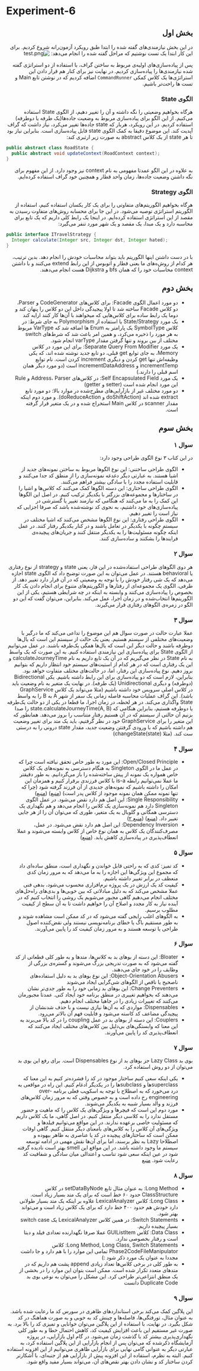 # Experiment-6

<div dir="rtl">

## بخش اول

در این بخش نیازمندی‌های گفته شده را ابتدا طبق رویکرد آزمون‌رانه شروع کردیم. برای این کار ابتدا یک تست نوشتیم که مراحل
گفته شده را انجام می‌دهد:
![test.png](Patterns/src/main/resources/images/test.png)

پس از پیاده‌سازی‌های اولیه‌ی مربوط به ساختن گراف، با استفاده از دو استراتژی گفته شده نیازمندی‌ها را پیاده‌سازی کردیم.
در نهایت نیز برای کنار هم قرار دادن این استراتژی‌ها یک کلاس کمکی `CommandRunner` اضافه کردیم که در نوشتن تابع Main و تست
ها راحت‌تر باشیم.

### الگوی State

هرگاه بخواهیم وضعیتی را نگه داشته و آن را تغییر دهیم، از الگوی State استفاده می‌کنیم.
از این الگو برای پیاده‌سازی مربوط به وضعیت جاده‌ها(یک طرفه یا دوطرفه) استفاده کردیم. در این رویکرد، هربار که state
جاده‌ها تغییر می‌کرد، نیاز داشت که گراف آپدیت کند. این موضوع دقیقا به کمک الگوی state قابل پیاده‌سازی است. بنابراین نیاز
بود تا هر state از یک کلاس abstract به صورت زیر ارثبری کند:

<div dir="ltr">

```java
public abstract class RoadState {
  public abstract void updateContext(RoadContext context);
}
```

<div dir="rtl">

به علاوه در این الگو عمدتا مفهومی به نام context نیز وجود دارد. از این مفهوم برای نگه داشتن وضعیت جاده‌ها، زمان واحد
قطار و همچنین خود گراف استفاده کرده‌ایم.

### الگوی Strategy

هرگاه بخواهیم الگوریتم‌های متفاوتی را برای یک کار یکسان استفاده کنیم، استفاده از الگوریتم استراتژی توصیه می‌شود. در این
جا برای محسابه‌ روش‌های متفاوت رسیدن به مقصد از این استراتژی استفاده کرده‌ایم. در اینجا یک رابط کلی داریم که یک تابع
برای محاسبه دارد و یک مبدا، یک مقصد و یک شهر مورد تنفر می‌گیرد:

<div dir="ltr">

```java
public interface ITravelStrategy {
  Integer calculate(Integer src, Integer dst, Integer hated);
}
```

<div dir="rtl">

با در دست داشتن اینها الگوریتم باید بتواند محاسبات خودش را انجام دهد. بدین ترتیب، هر کدام از روش‌ه‌های ما یعنی قطار و
اتوبوس از این رابط extend می‌کنند و با داشتن context محاسبات خود را که همان bfs و Dijkstra هست انجام می‌دهند.
## بخش دوم

- دو مورد اعمال الگوی Facade: برای کلاس‌های CodeGenerator و Parser، دو کلاس Facade ساخته شد تا اولا پیجیدگی داخل این دو
  کلاس را پنهان کند و دوما یک رابط ساده برای کلاس‌هایی که میخواهند با آن‌ها کار کنند ارايه کند
- یک مورد State/Strategy یا استفاده از Polymorphism به جای شرط:
  در کلاس SymbolType یک پارامتر به Enum ها اضافه شد که VarType مربوط به هر مورد را ذخیره می‌کرد، و همین امر باعث شد که
  شرط‌های switch مختلف از بین بروند و تنها گرفتن مقدار varType انجام شود.
- یک مورد Separate Query From Modifier:
  برای این مورد در کلاس Memory، به جای توابع get قبلی، دو تابع جدید نوشته شده اند، که یکی وظیفه‌اش تنها get کردن و دیگری
  increment کردن است.
  نام توابع incrementTemp و incrementDataAddress است (دو مورد دیگر همان اسم قبلی را دارند.)
- یک مورد Self Encapsulated Field: در کلاس‌های Address، Parser و Rule این مورد انجام شده است (setter و getter)
- دو مورد مختلف غیر از بازآرایی‌های مطرح‌شده در موارد بالا: دو مورد تابع extract شده اند (doShiftAction و doReduceAction).
و مورد دوم اینکه مقدار scanner در کلاس Main استخراج شده و در یک متغیر قرار گرفته است.

## بخش سوم

### سوال ۱
در این کتاب ۳ نوع الگوی طراحی وجود دارد: 
  - الگوی طراحی ساختنی: این نوع الگو‌ها مربوط به ساختن نمونه‌های جدید از اشیا هستند. به عبارتی دیگر دغدغه نمونه‌سازی را از منطق کد جدا می‌کنند و قابلیت استفاده مجدد را با سادگی بیشتر فراهم می‌کنند.
  - الگو‌ی طراحی ساختاری: این دسته الگو‌ها کمک می‌کنند که کلاس‌ها و اشیا را در ساختارها و مجموعه‌های بزرگتر با یکدیگر ترکیب کنیم. در اصل این الگو‌ها این کمک را به ما می‌کنند که هنگامی که نیازمند تغییر یا گسترشی در پیاده‌سازی‌های خود داشتیم، به نحوی کد نوشته‌شده باشد که صرفا اجزایی که نیاز است را تغییر دهیم.
  - الگو‌ی طراحی رفتاری: این نوع الگو‌ها مشخص می‌کنند که اشیا مختلف در سیستم چگونه با یکدیگر در تعامل باشند و در کنار یکدیگر رفتار کنند. در عمل اینکه چگونه مسئولیت‌ها را به یکدیگر منتقل کنند و جریان‌های پیچیده‌ی فرایند‌ها را بشکنند و ساده‌سازی کنند.

### سوال ۲
هر دوی الگو‌های طراحی استفاده‌شده در این فاز، یعنی state و strategy از نوع رفتاری یا behavioral هستند.
در عمل می‌توان به این صورت توضیح داد که الگوی state اجازه می‌دهد که یک شی رفتار خودش را با توجه به وضعیتی که در آن قرار دارد تغییر دهد.
از طرفی، الگوی یک مجموعه‌ای از رفتار‌ها و الگوریتم‌های متنوع برای انجام دادن یک کار بخصوص را پیاده‌سازی می‌کنند و وابسته به اینکه در چه شرایطی هستیم، یکی از این الگوریتم‌ها انتخاب‌شده و در زمان اجرا، عمل می‌کند.
 بنابراین، می‌توان گفت که این دو الگو در زمره‌ی الگو‌های رفتاری قرار می‌گیرند.

### سوال ۳
عملا عبارت حالت در صورت سوال هم این موضوع را تداعی می‌کند که ما درگیر با وضعیت‌های مختلفی از سیستم هستیم. یعنی یک حالت از سیستم این است که یال‌ها دوطرفه باشند و حالت دیگر این است که یا‌ل‌ها همگی یک‌طرفه باشند. در عمل می‌توانیم از الگوی State برای پیاده‌سازی این نیازمندی استفاده کنیم. به این صورت که یک واسط به نام State در نظر می‌گیریم که در آن یک تابع داریم به نام calculateJourneyTime و این یک رفتاری است که در هر کدام از استیت‌های سیستم خود انتظار داریم که بتوانیم بروز دهیم. نوع پیاده‌سازی این رفتار، اما، در حالت‌های مختلف متفاوت خواهد بود. بنابراین، لازم است که دو پیاده‌سازی برای این رابط داشته باشیم. یکی Bidirectional (دوطرفه) ‌و دیگری Unidirectional (یک طرفه). در نهایت یک متغیر به نام وضعیت باید در کلاس اصلی سرویس خود داشته باشیم (مثلا می‌تواند یک کلاس GraphService باشد). این گراف عملیات محاسبه فاصله زمانی یک سفر از شهر A به B را به واسط State واگذاری می‌کند. در هر لحظه، در زمان اجرا، ما قطعا در یکی از دو حالت یک‌طرفه یا دوطرفه هستیم، بنابر‌این هنگامی که state.calculateJourneyTime(A, B) را صدا بزنیم آن حالتی از سیستم که در آن هستیم رفتار متناسب را بروز می‌دهد. همانطور که این متغیر را برای GraphService خود در نظر گرفتیم، باید یک متد برای تغییر وضعیت هم داشته باشیم که با ورودی گرفتتن وضعیت جدید، مقدار state درونی را به درستی ست کند. (مثلا changeState(state))

### سوال ۴
- Open/Closed Principle:  این مورد به طور خاص تحقق نیافته است چرا که در عمل ما در الگوی Singleton به هنگام دسترسی به نمونه‌های یک کلاس خاص همواره یک نمونه از پیش ساخته‌شده را باز می‌گردانیم. به طور دقیقتر ما عملا نمی‌توانیم رابطه is-a با کلاس فرزندی برقرار کنیم و همزمان این امکان را داشته باشیم که نمونه‌های جدیدی از آن فرزند گرفته شود (چرا که تنها نمونه ممکن همان نمونه موجود از کلاس پدر است) (<a href="https://belatrix.globant.com/us-en/blog/tech-trends/the-singleton-design-pattern/#:~:text=The%20Singleton%20pattern%20can%20be,regarded%20as%20an%20Anti%2DPattern.">منبع</a>) (<a href="https://stackoverflow.com/questions/36887344/why-singleton-breaks-open-closed-principle">منبع</a>)
- Single Responsibility: این اصل هم دارد نقض می‌شود. در عمل الگوی Singleton دارد هم نمونه‌سازی یک کلاس را انجام می‌دهد و هم نگهداری یک دسترسی همگانی و گلوبال به یک متغیر، طوری که می‌توان آن را از هر جایی تغییر داد.  (<a href="https://refactoring.guru/design-patterns/singleton">منبع</a>) (<a href="https://belatrix.globant.com/us-en/blog/tech-trends/the-singleton-design-pattern/#:~:text=The%20Singleton%20pattern%20can%20be,regarded%20as%20an%20Anti%2DPattern.">منبع ۲</a>)
- Dependency Inversion: این اصل هم دارد نقض می‌شود. در عمل، مصرف‌کنندگان یک کلاس به همان نوع خاص از کلاس وابسته می‌شوند و عملا انعطاف‌پذیری در پیاده‌سازی کاهش یابد. (<a href="https://stackoverflow.com/questions/36887344/why-singleton-breaks-open-closed-principle">منبع</a>)

### سوال ۵
- کد تمیز: کدی که به راحتی قابل خواندن و نگهداری است، منطق ساده‌ای داد که مجموع این ویژگی‌ها این اجازه را به ما می‌‌دهد که به مرور زمان کدی منعطف در برابر تغییر داشته باشیم.
- کیفیت کد یک ارزش در یک پروژه نرم‌افزاری محسوب می‌شود، بدهی فنی عملا مشخص می‌کند که به دلیل مبادلاتی که بین خوبی‌ها و بدی‌های راه‌حل‌های مختلف انجام می‌دهیم گاهی مجبور می‌شویم یک روشی را انتخاب کنیم که در آینده نیاز به کار مجدد و اصلاح آن را خواهیم داشت تا به آن سطح از کیفیت مطلوب برسیم.
- به الگوهای اغلب رایجی گفته می‌شود که در کد ممکن است مشاهده شوند و به طور مستقیم باگ یا خطای برنامه‌نویسی نیستند ولی نقض‌کننده اصول طراحی یا توسعه هستند و به مرور زمان کیفیت کد را پایین می‌آورند.

### سوال ۶
- Bloater: این دسته از بو‌های بد به کلاس‌ها، متد‌ها و به طور کلی قطعاتی از کد گفته می‌شود که به صورت تدریجی بزرگ می‌شوند و گستره‌ی بزرگی از وظایف را در خود جای می‌دهند.
- Object-Orientation Abusers: این نوع بوهای بد به دلیل استفاده‌های ناصحیح یا ناقص از الگوهای شی‌گرایی ایجاد می‌شوند
- Change Preventers: این بوهای بد زمانی خود را به طور جدی‌تر نشان می‌دهند که بخواهیم تغییری در منطق برنامه خود ایجاد کنی. عمدتا مجبورمان می‌کنند که تغییرات زیادی را در جاهیا مختلف انجام دهیم.
- Dispensables: مواردی که به آن‌ها نیازی نیست و با حذف شدنشان از پیچیدگی مضاعف کد کاسته می‌شود و فابلیت فهم آن بالاتر می‌رود.
- Couplers: این دسته از بوهای بد در عمل coupling را در کد بالا می‌برند به این معنا که وابستگی‌های بی‌دلیل بین کلاس‌های مختلف ایجاد می‌کنند که انعطاف‌پذیری کد را پایین می‌آورند.

### سوال ۷
بوی بد Lazy Class جز بوهای بد از نوع Dispensables است. برای رفع این بوی بد می‌توان از دو روش استفاده کرد.
- یکی اینکه سعی کنیم ساختار موجود در کد را فشرده‌تر کنیم به این معنا که superclassها و subclassها را در یکدیگر ادغام کنیم. این راه در مواقعی به درد می‌خورد که به اصطلاح با توجه به اسکوپب فعلی برنامه over-engineering رخ داده است و به خصوص وقتی که به مرور زمان کلاس‌های فرزند و والد بسیار شبیه به یکدیگر می‌شوند.
- مورد دوم این است که فیچر‌ها و ویژگی‌های یک کلاس را که ماهیت و حضور مستقل ندارد را به کلاسی دیگر منتقل کنیم. در اصل گاهی، ما یک کلاس داریم که مسئولیت خاصی برعهده ندارند. در این مواقع می‌توانیم فیلد‌ها و ویژگی‌های آن کلاس را به کلاس‌های بامعنای دیگر منتقل کنیم.
گاهی اوقات ممکن است که ساختار‌‌های پیچیده در کد یا عناصری به ظاهر بیهوده و اصطلاحا Lazy به نظر برسند، اما برای آن‌ها نقش مهمی در ادامه توسعه سیستم ما وجود داشته باشد. در این مواقع این smell بهتر است نادیده گرفته شود در عین اینکه سعی شود تناسب و اعتدالی میان سادگی و شفافیت کد رعایت شود.
<a href="https://refactoring.guru/smells/lazy-class">منبع</a>

### سوال ۸
- Long Method: به عنوان مثال تابع setDataByNode در کلاس ClassStructure حدود ۶۰ خط است که برای یک متد بسیار زیاد است.
- Long Class: کلاس LexicalAnalyzer علاوه بر اینکه یک متد بسیار طولانی دارد خودش هم حدود ۴۰۰ خط دارد که برای یک کلاس زیاد است و می‌تواند بهتر شود.
- Switch Statements: در همین کلاس LexicalAnalyzer یک switch case بسیار پیچیده داریم.
- Data Class: کلاس GUIListItem عملا صرفا نگهدارنده تعدادی فیلد و دیتا است و رفتار بخصوصی ندارد.
- Long Method, Long Class, Switch Statements: کلاس Phase2CodeFileManipulator تمامی این موارد را با هم دارد و جا داشت مجددا به عنوان یک مورد ذکر شود :)
- به طور کلی در برخی کلاس‌ها تعداد زیادی append پشت هم داریم که در متد‌های متعدد تکرار شده است. ممکن است بتوان این موارد را در بخشی از یک منطق انتزاعی‌تر طراحی کرد. این مشکل را می‌توان به نوعی بوی بد Duplicate Code دانست

### سوال ۹
این پلاگین کمک می‌کند برخی استاندارد‌های ظاهری در سورس کد ما رعایت شده باشد. به عنوان مثال، تورفتگی‌ها، فاصله‌ها و چینش کد به خوبی و به صورت هماهنگ در کد شکل بگیرد. در نهایت، با استفاده از این پلاگین می‌توان خوانایی و تمیزی کد را بالا برد. به صورت غیر مستقیم این باعث افزایش کیفیت کد، کاهش احتمال خطا و به طور کلی نگهداری‌پذیری بیشتر کد با گذشت زمان می‌شود. در گام اول بازآرایی، در پروژه آزمایشگاه ذکر‌شده که می‌توان پس از انجام بازآرایی از این پلاگین استفاده کرد، به عبارتی دیگر به عنوانی گامی نهایی برای بازآرایی ظاهری می‌توانیم از این افزونه استفاده کنیم. البته به نظرم، استفاده از این افزونه پیش از بازآرایی هم از جنبه‌ای، با آشکارتر کردن ساختار کد و نشان دادن بهتر نقص‌های آن، می‌تواند بسیار مفید واقع شود. 
</div>
